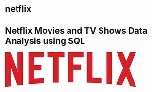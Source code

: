 # netflix


# Netflix Movies and TV Shows Data Analysis using SQL

![](https://github.com/MANISH-KUMAR1902/netflix/blob/main/download.png)
